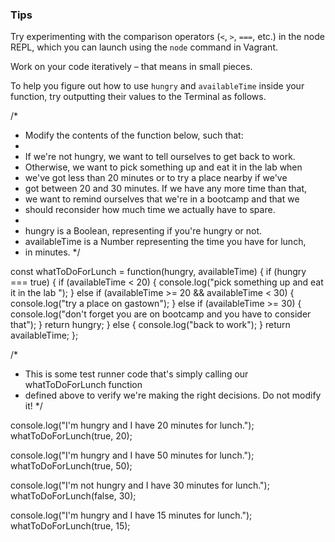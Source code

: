 ### Tips

Try experimenting with the comparison operators (`<`, `>`, `===`, etc.) in the node REPL, which you can launch using the `node` command in Vagrant.

Work on your code iteratively – that means in small pieces. 

To help you figure out how to use `hungry` and `availableTime` inside your function, try outputting their values to the Terminal as follows.

/*
 * Modify the contents of the function below, such that:
 *
 * If we're not hungry, we want to tell ourselves to get back to work.
 * Otherwise, we want to pick something up and eat it in the lab when
 * we've got less than 20 minutes or to try a place nearby if we've
 * got between 20 and 30 minutes. If we have any more time than that,
 * we want to remind ourselves that we're in a bootcamp and that we
 * should reconsider how much time we actually have to spare.
 *
 * hungry is a Boolean, representing if you're hungry or not.
 * availableTime is a Number representing the time you have for lunch,
 * in minutes.
 */

const whatToDoForLunch = function(hungry, availableTime) {
  if (hungry === true) {
    if (availableTime  < 20) {
      console.log("pick something up and eat it in the lab ");
    } else if (availableTime >= 20 && availableTime < 30) {
      console.log("try a place on gastown");
    } else if (availableTime >= 30) {
      console.log("don't forget you are on bootcamp and you have to consider that");
    }
    return hungry;
  } else {
    console.log("back to work");
  }
  return availableTime;
};


/*
 * This is some test runner code that's simply calling our whatToDoForLunch function
 * defined above to verify we're making the right decisions. Do not modify it!
 */

console.log("I'm hungry and I have 20 minutes for lunch.");
whatToDoForLunch(true, 20);

console.log("I'm hungry and I have 50 minutes for lunch.");
whatToDoForLunch(true, 50);

console.log("I'm not hungry and I have 30 minutes for lunch.");
whatToDoForLunch(false, 30);

console.log("I'm hungry and I have 15 minutes for lunch.");
whatToDoForLunch(true, 15);